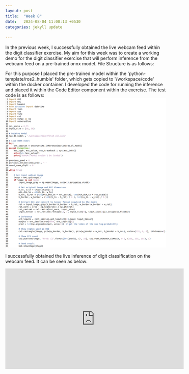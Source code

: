 ```yaml
---
layout: post
title:  "Week 8"
date:   2024-08-04 11:00:13 +0530
categories: jekyll update

---
```


In the previous week, I successfully obtained the live webcam feed within the digit classifier exercise. My aim for this week was to create a working demo for the digit classifier exercise that will perform inference from the webcam feed on a pre-trained onnx model. File Structure is as follows:

For this purpose I placed the pre-trained model within the 'python-template/ros2_humble' folder, which gets copied to '/workspace/code' within the docker container. I developed the code for running the inference and placed it within the Code Editor component within the exercise. The test code is as follows: 
![](../assets/images/academycode.png)

I successfully obtained the live inference of digit classification on the webcam feed. It can be seen as below: 
<iframe width="560" height="315" src="https://www.youtube.com/embed/s-Pg08RcIUE?si=qSa838wcZezswhVw" title="YouTube video player" frameborder="0" allow="accelerometer; autoplay; clipboard-write; encrypted-media; gyroscope; picture-in-picture; web-share" referrerpolicy="strict-origin-when-cross-origin" allowfullscreen></iframe>
